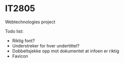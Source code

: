 # IT2805
Webtechnologies project

Todo list:

- Riktig font?
- Understreker for hver undertittel?
- Dobbeltsjekke opp mot dokumentet at infoen er riktig
- Favicon